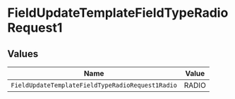 # FieldUpdateTemplateFieldTypeRadioRequest1


## Values

| Name                                             | Value                                            |
| ------------------------------------------------ | ------------------------------------------------ |
| `FieldUpdateTemplateFieldTypeRadioRequest1Radio` | RADIO                                            |
